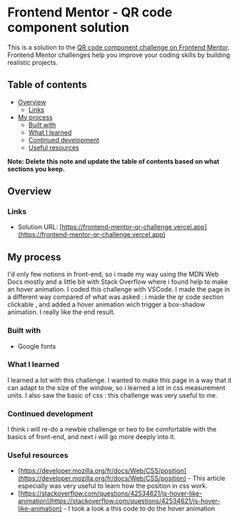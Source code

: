 # Frontend Mentor - QR code component solution

This is a solution to the [QR code component challenge on Frontend Mentor](https://www.frontendmentor.io/challenges/qr-code-component-iux_sIO_H). Frontend Mentor challenges help you improve your coding skills by building realistic projects. 

## Table of contents

- [Overview](#overview)
  - [Links](#links)
- [My process](#my-process)
  - [Built with](#built-with)
  - [What I learned](#what-i-learned)
  - [Continued development](#continued-development)
  - [Useful resources](#useful-resources)

**Note: Delete this note and update the table of contents based on what sections you keep.**

## Overview

### Links

- Solution URL: [https://frontend-mentor-qr-challenge.vercel.app](https://frontend-mentor-qr-challenge.vercel.app)

## My process
I'd only few notions in front-end, so i made my way using the MDN Web Docs mostly and a little bit with Stack Overflow where i found help to make an hover animation. I coded this challenge with VSCode. I made the page in a different way compared of what was asked : i made the qr code section clickable , and added a hover animation wich trigger a box-shadow animation. I really like the end result.
### Built with

- Google fonts

### What I learned

I learned a lot with this challenge. I wanted to make this page in a way that it can adapt to the size of the window, so i learned a lot in css measurement units. I also saw the basic of css : this challenge was very useful to me.

### Continued development

I think i will re-do a newbie challenge or two to be comfortable with the basics of front-end, and next i will go more deeply into it.

### Useful resources

- [https://developer.mozilla.org/fr/docs/Web/CSS/position](https://developer.mozilla.org/fr/docs/Web/CSS/position) - This article especially was very useful to learn how the position in css work.
- [https://stackoverflow.com/questions/42534621/js-hover-like-animation](https://stackoverflow.com/questions/42534621/js-hover-like-animation) - I took a look a this code to do the hover animation
